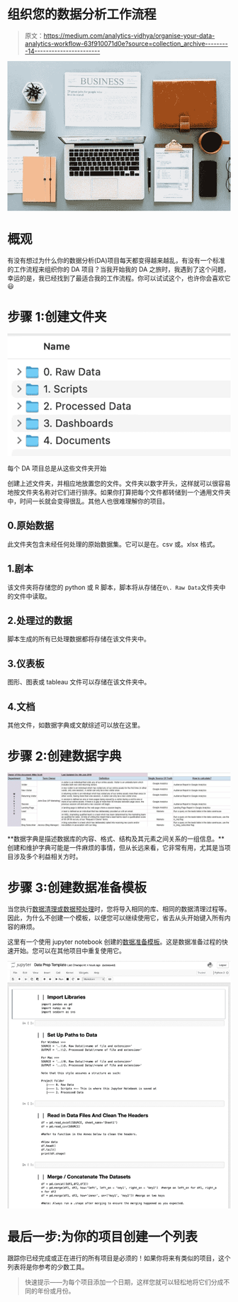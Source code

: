 # 组织您的数据分析工作流程

> 原文：<https://medium.com/analytics-vidhya/organise-your-data-analytics-workflow-63f910071d0e?source=collection_archive---------14----------------------->

![](img/07736ef946dd69692c78ac44e8c98456.png)

# 概观

有没有想过为什么你的数据分析(DA)项目每天都变得越来越乱，有没有一个标准的工作流程来组织你的 DA 项目？当我开始我的 DA 之旅时，我遇到了这个问题，幸运的是，我已经找到了最适合我的工作流程。你可以试试这个，也许你会喜欢它😃

# 步骤 1:创建文件夹

![](img/8507c0ef2f1a1e6d4545d8d6a3a45316.png)

每个 DA 项目总是从这些文件夹开始

创建上述文件夹，并相应地放置您的文件。文件夹以数字开头，这样就可以很容易地按文件夹名称对它们进行排序。如果你打算把每个文件都转储到一个通用文件夹中，时间一长就会变得很乱。其他人也很难理解你的项目。

## 0.原始数据

此文件夹包含未经任何处理的原始数据集。它可以是在。csv 或。xlsx 格式。

## 1.剧本

该文件夹将存储您的 python 或 R 脚本，脚本将从存储在`0\. Raw Data`文件夹中的文件中读取。

## 2.处理过的数据

脚本生成的所有已处理数据都将存储在该文件夹中。

## 3.仪表板

图形、图表或 tableau 文件可以存储在该文件夹中。

## 4.文档

其他文件，如数据字典或文献综述可以放在这里。

# 步骤 2:创建数据字典

![](img/920b52587bfadf84eb554784d515437c.png)

**数据字典是描述数据库的内容、格式、结构及其元素之间关系的一组信息。**创建和维护字典可能是一件麻烦的事情，但从长远来看，它非常有用，尤其是当项目涉及多个利益相关方时。

# 步骤 3:创建数据准备模板

当您执行[数据清理或数据预处理](/sciforce/data-cleaning-and-preprocessing-for-beginners-25748ee00743)时，您将导入相同的库、相同的数据清理过程等。因此，为什么不创建一个模板，以便您可以继续使用它，省去从头开始键入所有内容的麻烦。

这里有一个使用 jupyter notebook 创建的[数据准备模板](https://github.com/blurboy1985/Data-Prep-Template/blob/master/1.%20Scripts/Data%20Prep%20Template.ipynb)。这是数据准备过程的快速开始。您可以在其他项目中重复使用它。

![](img/f8ceeb719e48efaafa511a2ec2182b2b.png)

# 最后一步:为你的项目创建一个列表

跟踪你已经完成或正在进行的所有项目是必须的！如果你将来有类似的项目，这个列表将是你参考的少数工具。

> 快速提示——为每个项目添加一个日期，这样您就可以轻松地将它们分成不同的年份或月份。